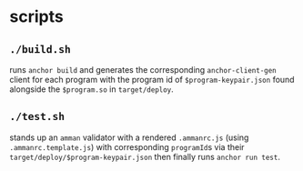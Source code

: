 # scripts

## `./build.sh`

runs `anchor build` and generates the corresponding `anchor-client-gen` client
for each program with the program id of `$program-keypair.json` found alongside
the `$program.so` in `target/deploy`.

## `./test.sh`

stands up an `amman` validator with a rendered `.ammanrc.js` (using
`.ammanrc.template.js`) with corresponding `programId`s via their
`target/deploy/$program-keypair.json` then finally runs `anchor run test`.
